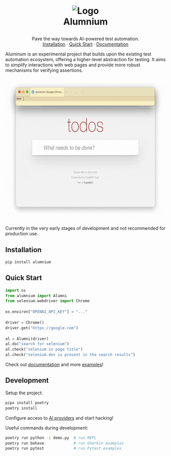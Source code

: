 <h1>
    <p align="center">
        <img src="https://github.com/user-attachments/assets/44e63cc3-d0e8-4b79-bfc1-015ce91a92f7" height="128" alt="Logo" />
        <br />
        Alumnium
    </p>
</h1>
<p align="center">
    Pave the way towards AI-powered test automation.
    <br />
    <a href="#installation">Installation</a>
    ·
    <a href="#quick-start">Quick Start</a>
    ·
    <a href="https://alumnium.ai/docs/">Documentation</a>
</p>

Aluminum is an experimental project that builds upon the existing test automation ecosystem, offering a higher-level abstraction for testing. It aims to simplify interactions with web pages and provide more robust mechanisms for verifying assertions.

<img src="https://raw.githubusercontent.com/alumnium-hq/alumnium.github.io/ccc7886dcf325d7b34d349facec7393d18812054/src/assets/overview.gif" height="448px" width="620px" />

Currently in the very early stages of development and not recommended for production use.

## Installation

```bash
pip install alumnium
```

## Quick Start

```python
import os
from alumnium import Alumni
from selenium.webdriver import Chrome

os.environ["OPENAI_API_KEY"] = "..."

driver = Chrome()
driver.get("https://google.com")

al = Alumni(driver)
al.do("search for selenium")
al.check("selenium in page title")
al.check("selenium.dev is present in the search results")
```

Check out [documentation][1] and more [examples][2]!

## Development

Setup the project:

```bash
pipx install poetry
poetry install
```

Configure access to [AI providers][3] and start hacking!

Useful commands during development:

```bash
poetry run python -i demo.py  # run REPL
poetry run behave             # run Gherkin examples
poetry run pytest             # run Pytest examples
```



[1]: https://alumnium.ai/docs/
[2]: examples/
[3]: https://alumnium.ai/docs/getting-started/configuration/
